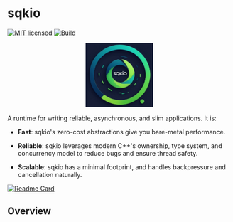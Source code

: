 # sqkio

[![MIT licensed][mit-badge]][mit-url]
[![Build](https://github.com/wineway/sqkio/actions/workflows/cmake-single-platform.yml/badge.svg)](https://github.com/wineway/sqkio/actions/workflows/cmake-single-platform.yml)

[mit-badge]: https://img.shields.io/badge/license-MIT-blue.svg
[mit-url]: https://github.com/wineway/sqkio/blob/main/LICENSE


<div align="center">
  <picture>
    <img alt=""
         src="https://github.com/wineway/wineway.github.io/blob/master/img/openart-image_kJ1-8R-0_1723221650440_raw.jpg"
         width="30%">
  </picture>

</div>

A runtime for writing reliable, asynchronous, and slim applications. It is:

* **Fast**: sqkio's zero-cost abstractions give you bare-metal
  performance.

* **Reliable**: sqkio leverages modern C++'s ownership, type system, and
  concurrency model to reduce bugs and ensure thread safety.

* **Scalable**: sqkio has a minimal footprint, and handles backpressure
  and cancellation naturally.

[![Readme Card](https://github-readme-stats.vercel.app/api/pin/?username=wineway&repo=sqkio)](https://github.com/wineway/sqkio)

## Overview
